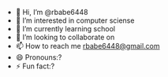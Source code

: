- 👋 Hi, I’m @rbabe6448
- 👀 I’m interested in computer sciense
- 🌱 I’m currently learning school
- 💞️ I’m looking to collaborate on
- 📫 How to reach me rbabe6448@gmail.com
- 😄 Pronouns:?
- ⚡ Fun fact:?

<!---
rbabe6448/rbabe6448 is a ✨ special ✨ repository because its `README.md` (this file) appears on your GitHub profile.
You can click the Preview link to take a look at your changes.
--->

